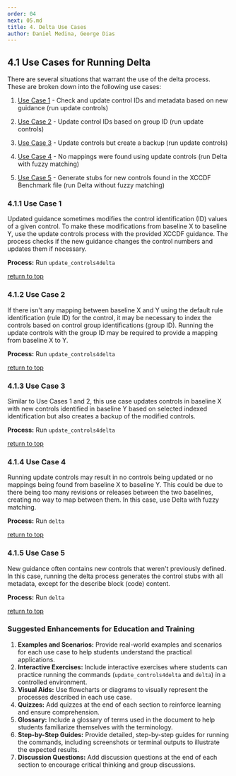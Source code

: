 ```yaml
---
order: 04
next: 05.md
title: 4. Delta Use Cases
author: Daniel Medina, George Dias
---
```


## 4.1 Use Cases for Running Delta

There are several situations that warrant the use of the delta process. These are broken down into the following use cases:

1. [Use Case 1](#411-use-case-1) - Check and update control IDs and metadata based on new guidance (run update controls)

2. [Use Case 2](#412-use-case-2) - Update control IDs based on group ID (run update controls)

3. [Use Case 3](#413-use-case-3) - Update controls but create a backup (run update controls)

4. [Use Case 4](#414-use-case-4) - No mappings were found using update controls (run Delta with fuzzy matching)

5. [Use Case 5](#415-use-case-5) - Generate stubs for new controls found in the XCCDF Benchmark file (run Delta without fuzzy matching)

### 4.1.1 Use Case 1

Updated guidance sometimes modifies the control identification (ID) values of a given control. To make these modifications from baseline X to baseline Y, use the update controls process with the provided XCCDF guidance. The process checks if the new guidance changes the control numbers and updates them if necessary.

**Process:** Run `update_controls4delta`

[return to top](#41-use-cases-for-running-delta)

### 4.1.2 Use Case 2

If there isn't any mapping between baseline X and Y using the default rule identification (rule ID) for the control, it may be necessary to index the controls based on control group identifications (group ID). Running the update controls with the group ID may be required to provide a mapping from baseline X to Y.

**Process:** Run `update_controls4delta`

[return to top](#41-use-cases-for-running-delta)

### 4.1.3 Use Case 3

Similar to Use Cases 1 and 2, this use case updates controls in baseline X with new controls identified in baseline Y based on selected indexed identification but also creates a backup of the modified controls.

**Process:** Run `update_controls4delta`

[return to top](#41-use-cases-for-running-delta)

### 4.1.4 Use Case 4

Running update controls may result in no controls being updated or no mappings being found from baseline X to baseline Y. This could be due to there being too many revisions or releases between the two baselines, creating no way to map between them. In this case, use Delta with fuzzy matching.

**Process:** Run `delta`

[return to top](#41-use-cases-for-running-delta)

### 4.1.5 Use Case 5

New guidance often contains new controls that weren't previously defined. In this case, running the delta process generates the control stubs with all metadata, except for the describe block (code) content.

**Process:** Run `delta`

[return to top](#41-use-cases-for-running-delta)

### Suggested Enhancements for Education and Training

1. **Examples and Scenarios:** Provide real-world examples and scenarios for each use case to help students understand the practical applications.
2. **Interactive Exercises:** Include interactive exercises where students can practice running the commands (`update_controls4delta` and `delta`) in a controlled environment.
3. **Visual Aids:** Use flowcharts or diagrams to visually represent the processes described in each use case.
4. **Quizzes:** Add quizzes at the end of each section to reinforce learning and ensure comprehension.
5. **Glossary:** Include a glossary of terms used in the document to help students familiarize themselves with the terminology.
6. **Step-by-Step Guides:** Provide detailed, step-by-step guides for running the commands, including screenshots or terminal outputs to illustrate the expected results.
7. **Discussion Questions:** Add discussion questions at the end of each section to encourage critical thinking and group discussions.
